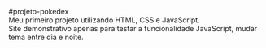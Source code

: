 #projeto-pokedex
<br>
Meu primeiro projeto utilizando HTML, CSS e JavaScript.
<br>
Site demonstrativo apenas para testar a funcionalidade JavaScript, mudar tema entre dia e noite.
